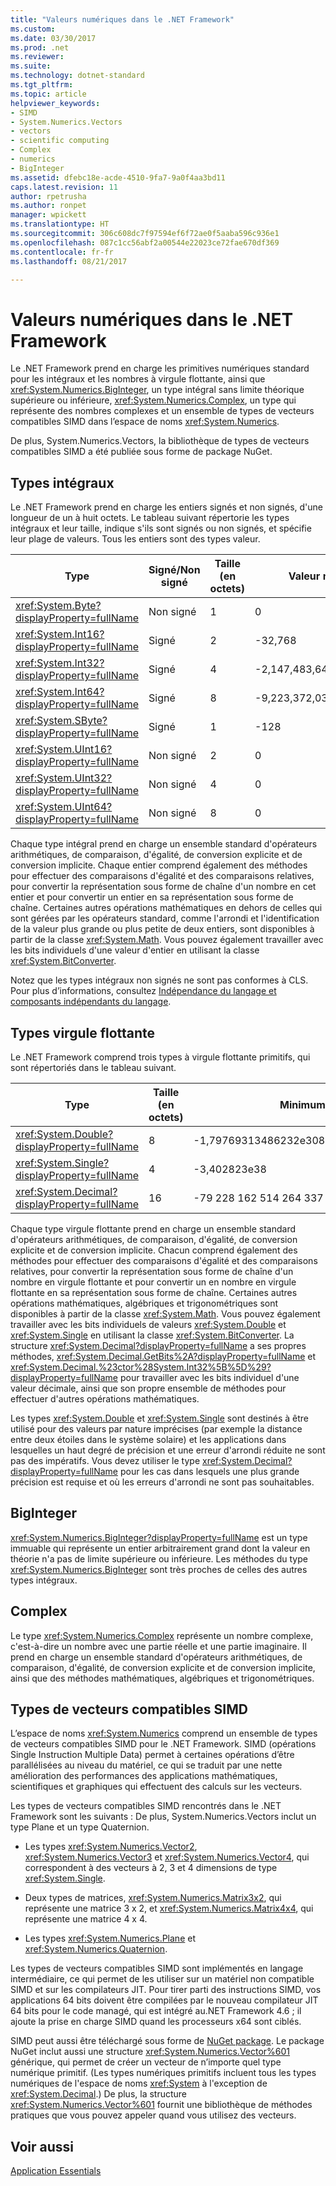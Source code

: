 ```yaml
---
title: "Valeurs numériques dans le .NET Framework"
ms.custom: 
ms.date: 03/30/2017
ms.prod: .net
ms.reviewer: 
ms.suite: 
ms.technology: dotnet-standard
ms.tgt_pltfrm: 
ms.topic: article
helpviewer_keywords:
- SIMD
- System.Numerics.Vectors
- vectors
- scientific computing
- Complex
- numerics
- BigInteger
ms.assetid: dfebc18e-acde-4510-9fa7-9a0f4aa3bd11
caps.latest.revision: 11
author: rpetrusha
ms.author: ronpet
manager: wpickett
ms.translationtype: HT
ms.sourcegitcommit: 306c608dc7f97594ef6f72ae0f5aaba596c936e1
ms.openlocfilehash: 087c1cc56abf2a00544e22023ce72fae670df369
ms.contentlocale: fr-fr
ms.lasthandoff: 08/21/2017

---
```

# <a name="numerics-in-the-net-framework"></a>Valeurs numériques dans le .NET Framework
Le .NET Framework prend en charge les primitives numériques standard pour les intégraux et les nombres à virgule flottante, ainsi que <xref:System.Numerics.BigInteger>, un type intégral sans limite théorique supérieure ou inférieure, <xref:System.Numerics.Complex>, un type qui représente des nombres complexes et un ensemble de types de vecteurs compatibles SIMD dans l’espace de noms <xref:System.Numerics>.  
  
 De plus, System.Numerics.Vectors, la bibliothèque de types de vecteurs compatibles SIMD a été publiée sous forme de package NuGet.  
  
## <a name="integral-types"></a>Types intégraux  
 Le .NET Framework prend en charge les entiers signés et non signés, d'une longueur de un à huit octets. Le tableau suivant répertorie les types intégraux et leur taille, indique s'ils sont signés ou non signés, et spécifie leur plage de valeurs. Tous les entiers sont des types valeur.  
  
|Type|Signé/Non signé|Taille (en octets)|Valeur minimale|Valeur maximale|  
|----------|----------------------|--------------------|-------------------|-------------------|  
|<xref:System.Byte?displayProperty=fullName>|Non signé|1|0|255|  
|<xref:System.Int16?displayProperty=fullName>|Signé|2|-32,768|32,767|  
|<xref:System.Int32?displayProperty=fullName>|Signé|4|-2,147,483,648|2,147,483,647|  
|<xref:System.Int64?displayProperty=fullName>|Signé|8|-9,223,372,036,854,775,808|9,223,372,036,854,775,807|  
|<xref:System.SByte?displayProperty=fullName>|Signé|1|-128|127|  
|<xref:System.UInt16?displayProperty=fullName>|Non signé|2|0|65,535|  
|<xref:System.UInt32?displayProperty=fullName>|Non signé|4|0|4,294,967,295|  
|<xref:System.UInt64?displayProperty=fullName>|Non signé|8|0|18 446 744 073 709 551 615|  
  
 Chaque type intégral prend en charge un ensemble standard d'opérateurs arithmétiques, de comparaison, d'égalité, de conversion explicite et de conversion implicite. Chaque entier comprend également des méthodes pour effectuer des comparaisons d'égalité et des comparaisons relatives, pour convertir la représentation sous forme de chaîne d'un nombre en cet entier et pour convertir un entier en sa représentation sous forme de chaîne. Certaines autres opérations mathématiques en dehors de celles qui sont gérées par les opérateurs standard, comme l'arrondi et l'identification de la valeur plus grande ou plus petite de deux entiers, sont disponibles à partir de la classe <xref:System.Math>. Vous pouvez également travailler avec les bits individuels d'une valeur d'entier en utilisant la classe <xref:System.BitConverter>.  
  
 Notez que les types intégraux non signés ne sont pas conformes à CLS. Pour plus d’informations, consultez [Indépendance du langage et composants indépendants du langage](../../docs/standard/language-independence-and-language-independent-components.md).  
  
## <a name="floating-point-types"></a>Types virgule flottante  
 Le .NET Framework comprend trois types à virgule flottante primitifs, qui sont répertoriés dans le tableau suivant.  
  
|Type|Taille (en octets)|Minimum|Maximum|  
|----------|-----------------------|-------------|-------------|  
|<xref:System.Double?displayProperty=fullName>|8|-1,79769313486232e308|1,79769313486232e308|  
|<xref:System.Single?displayProperty=fullName>|4|-3,402823e38|3,402823e38|  
|<xref:System.Decimal?displayProperty=fullName>|16|-79 228 162 514 264 337 593 543 950 335|79 228 162 514 264 337 593 543 950 335|  
  
 Chaque type virgule flottante prend en charge un ensemble standard d'opérateurs arithmétiques, de comparaison, d'égalité, de conversion explicite et de conversion implicite. Chacun comprend également des méthodes pour effectuer des comparaisons d'égalité et des comparaisons relatives, pour convertir la représentation sous forme de chaîne d'un nombre en virgule flottante et pour convertir un en nombre en virgule flottante en sa représentation sous forme de chaîne. Certaines autres opérations mathématiques, algébriques et trigonométriques sont disponibles à partir de la classe <xref:System.Math>. Vous pouvez également travailler avec les bits individuels de valeurs <xref:System.Double> et <xref:System.Single> en utilisant la classe <xref:System.BitConverter>. La structure <xref:System.Decimal?displayProperty=fullName> a ses propres méthodes, <xref:System.Decimal.GetBits%2A?displayProperty=fullName> et <xref:System.Decimal.%23ctor%28System.Int32%5B%5D%29?displayProperty=fullName> pour travailler avec les bits individuel d'une valeur décimale, ainsi que son propre ensemble de méthodes pour effectuer d'autres opérations mathématiques.  
  
 Les types <xref:System.Double> et <xref:System.Single> sont destinés à être utilisé pour des valeurs par nature imprécises (par exemple la distance entre deux étoiles dans le système solaire) et les applications dans lesquelles un haut degré de précision et une erreur d'arrondi réduite ne sont pas des impératifs. Vous devez utiliser le type <xref:System.Decimal?displayProperty=fullName> pour les cas dans lesquels une plus grande précision est requise et où les erreurs d'arrondi ne sont pas souhaitables.  
  
## <a name="biginteger"></a>BigInteger  
 <xref:System.Numerics.BigInteger?displayProperty=fullName> est un type immuable qui représente un entier arbitrairement grand dont la valeur en théorie n'a pas de limite supérieure ou inférieure. Les méthodes du type <xref:System.Numerics.BigInteger> sont très proches de celles des autres types intégraux.  
  
## <a name="complex"></a>Complex  
 Le type <xref:System.Numerics.Complex> représente un nombre complexe, c'est-à-dire un nombre avec une partie réelle et une partie imaginaire. Il prend en charge un ensemble standard d'opérateurs arithmétiques, de comparaison, d'égalité, de conversion explicite et de conversion implicite, ainsi que des méthodes mathématiques, algébriques et trigonométriques.  
  
## <a name="simd-enabled-vector-types"></a>Types de vecteurs compatibles SIMD  
 L’espace de noms <xref:System.Numerics> comprend un ensemble de types de vecteurs compatibles SIMD pour le .NET Framework. SIMD (opérations Single Instruction Multiple Data) permet à certaines opérations d’être parallélisées au niveau du matériel, ce qui se traduit par une nette amélioration des performances des applications mathématiques, scientifiques et graphiques qui effectuent des calculs sur les vecteurs.  
  
 Les types de vecteurs compatibles SIMD rencontrés dans le .NET Framework sont les suivants :  De plus, System.Numerics.Vectors inclut un type Plane et un type Quaternion.  
  
-   Les types <xref:System.Numerics.Vector2>, <xref:System.Numerics.Vector3> et <xref:System.Numerics.Vector4>, qui correspondent à des vecteurs à 2, 3 et 4 dimensions de type <xref:System.Single>.  
  
-   Deux types de matrices, <xref:System.Numerics.Matrix3x2>, qui représente une matrice 3 x 2, et <xref:System.Numerics.Matrix4x4>, qui représente une matrice 4 x 4.  
  
-   Les types <xref:System.Numerics.Plane> et <xref:System.Numerics.Quaternion>.  
  
 Les types de vecteurs compatibles SIMD sont implémentés en langage intermédiaire, ce qui permet de les utiliser sur un matériel non compatible SIMD et sur les compilateurs JIT. Pour tirer parti des instructions SIMD, vos applications 64 bits doivent être compilées par le nouveau compilateur JIT 64 bits pour le code managé, qui est intégré au.NET Framework 4.6 ; il ajoute la prise en charge SIMD quand les processeurs x64 sont ciblés.  
  
 SIMD peut aussi être téléchargé sous forme de [NuGet package](http://www.nuget.org/packages/System.Numerics.Vectors).  Le package NuGet inclut aussi une structure <xref:System.Numerics.Vector%601> générique, qui permet de créer un vecteur de n’importe quel type numérique primitif. (Les types numériques primitifs incluent tous les types numériques de l'espace de noms <xref:System> à l'exception de <xref:System.Decimal>.) De plus, la structure <xref:System.Numerics.Vector%601> fournit une bibliothèque de méthodes pratiques que vous pouvez appeler quand vous utilisez des vecteurs.  
  
## <a name="see-also"></a>Voir aussi  
 [Application Essentials](../../docs/standard/application-essentials.md)

